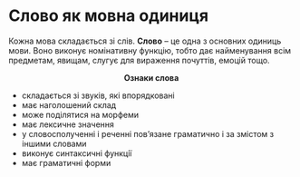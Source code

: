 # Слово як мовна одиниця

Кожна мова складається зi слiв. <b>Слово</b> – це одна з основних одиниць мови. Воно виконує номiнативну функцiю, тобто дає найменування всiм предметам, явищам, слугує для вираження почуттiв, емоцiй тощо.


<p align="center"> <b>Ознаки слова</b> </p>

* складається зi звукiв, якi впорядкованi
* має наголошений склад
* може подiлятися на морфеми
* має лексичне значення
* у словосполученнi i реченнi пов’язане граматично i за змiстом з iншими словами
* виконує синтаксичнi функцiї 
* має граматичнi форми